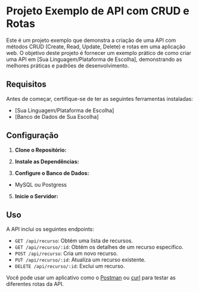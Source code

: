 # Projeto Exemplo de API com CRUD e Rotas

Este é um projeto exemplo que demonstra a criação de uma API com métodos CRUD (Create, Read, Update, Delete) e rotas em uma aplicação web. O objetivo deste projeto é fornecer um exemplo prático de como criar uma API em [Sua Linguagem/Plataforma de Escolha], demonstrando as melhores práticas e padrões de desenvolvimento.

## Requisitos

Antes de começar, certifique-se de ter as seguintes ferramentas instaladas:

- [Sua Linguagem/Plataforma de Escolha] 
- [Banco de Dados de Sua Escolha] 

## Configuração

1. **Clone o Repositório:**


3. **Instale as Dependências:**


4. **Configure o Banco de Dados:**

- MySQL ou Postgress

5. **Inicie o Servidor:**


## Uso

A API inclui os seguintes endpoints:

- `GET /api/recurso`: Obtém uma lista de recursos.
- `GET /api/recurso/:id`: Obtém os detalhes de um recurso específico.
- `POST /api/recurso`: Cria um novo recurso.
- `PUT /api/recurso/:id`: Atualiza um recurso existente.
- `DELETE /api/recurso/:id`: Exclui um recurso.

Você pode usar um aplicativo como o [Postman](https://www.postman.com/) ou [curl](https://curl.se/) para testar as diferentes rotas da API.


